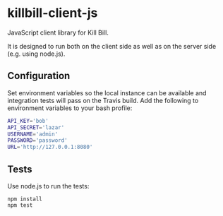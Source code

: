 # killbill-client-js


JavaScript client library for Kill Bill.

It is designed to run both on the client side as well as on the server side (e.g. using node.js).

## Configuration

Set environment variables so the local instance can be available and integration tests will pass on the Travis build. Add the following to environment variables to your bash profile:

```bash
API_KEY='bob'
API_SECRET='lazar'
USERNAME='admin'
PASSWORD='password'
URL='http://127.0.0.1:8080'
```

## Tests

Use node.js to run the tests:

```
npm install
npm test
```

